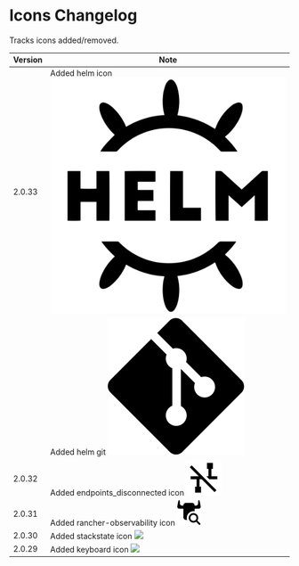 # Icons Changelog

Tracks icons added/removed.

| Version | Note                                                                            |
| ------- | ------------------------------------------------------------------------------- |
| 2.0.33  | Added helm icon <img src="./svg/helm.svg"/>                                     |
|         | Added helm git <img src="./svg/git.svg"/>                                       |
| 2.0.32  | Added endpoints_disconnected icon <img src="./svg/endpoints_disconnected.svg"/> |
| 2.0.31  | Added rancher-observability icon <img src="./svg/rancher-observability.svg"/>   |
| 2.0.30  | Added stackstate icon <img src="./svg/stackstate.svg"/>                         |
| 2.0.29  | Added keyboard icon <img src="./svg/keyboard.svg"/>                             |
